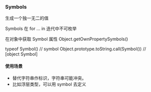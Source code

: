 
### Symbols

生成一个独一无二的值

Symbols 在 for ... in 迭代中不可枚举

在对象中获取 Symbol 属性
Object.getOwnPropertySymbols()

typeof Symbol() // symbol
Object.prototype.toString.call(Symbol()) // [object Symbol]

#### 使用场景

- 替代字符串作标识，字符串可能冲突。
- 比如浮层类型，可以用 symbol 去定义